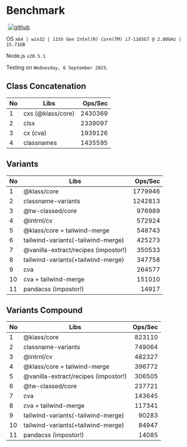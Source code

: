 # Benchmark

<p>
  <a title="github" href="https://github.com/flamrdevs/klass-benchmark" target="_blank" style="display: inline-block; margin: 0px 4px;">
    <img alt="github" src="https://none.deno.dev/ui/button/simple?i=github&e=Open in GitHub" hspace="1">
  </a>
</p>

OS `x64 | win32 | 11th Gen Intel(R) Core(TM) i7-1165G7 @ 2.80GHz | 15.71GB`

Node.js `v20.5.1`

Testing on `Wednesday, 6 September 2023`.

## Class Concatenation

| No  | Libs              | Ops/Sec |
| --- | ----------------- | ------: |
| 1   | cxs (@klass/core) | 2430369 |
| 2   | clsx              | 2339097 |
| 3   | cx (cva)          | 1939126 |
| 4   | classnames        | 1435595 |

## Variants

| No  | Libs                                 | Ops/Sec |
| --- | ------------------------------------ | ------: |
| 1   | @klass/core                          | 1779946 |
| 2   | classname-variants                   | 1242813 |
| 3   | @tw-classed/core                     |  976989 |
| 4   | @intrnl/cv                           |  572924 |
| 5   | @klass/core + tailwind-merge         |  548743 |
| 6   | tailwind-variants(-tailwind-merge)   |  425273 |
| 7   | @vanilla-extract/recipes (impostor!) |  350533 |
| 8   | tailwind-variants(+tailwind-merge)   |  347758 |
| 9   | cva                                  |  264577 |
| 10  | cva + tailwind-merge                 |  151010 |
| 11  | pandacss (impostor!)                 |   14917 |

## Variants Compound

| No  | Libs                                 | Ops/Sec |
| --- | ------------------------------------ | ------: |
| 1   | @klass/core                          |  823110 |
| 2   | classname-variants                   |  749064 |
| 3   | @intrnl/cv                           |  482327 |
| 4   | @klass/core + tailwind-merge         |  396772 |
| 5   | @vanilla-extract/recipes (impostor!) |  306505 |
| 6   | @tw-classed/core                     |  237721 |
| 7   | cva                                  |  143645 |
| 8   | cva + tailwind-merge                 |  117341 |
| 9   | tailwind-variants(-tailwind-merge)   |   90283 |
| 10  | tailwind-variants(+tailwind-merge)   |   84947 |
| 11  | pandacss (impostor!)                 |   14085 |
